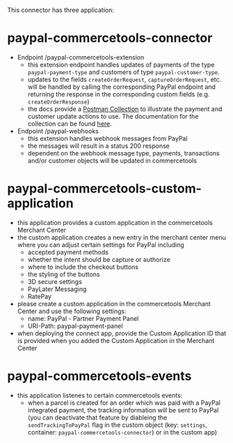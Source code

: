 This connector has three application:

# paypal-commercetools-connector

- Endpoint /paypal-commercetools-extension
  - this extension endpoint handles updates of payments of the type `paypal-payment-type` and customers of type `paypal-customer-type`.
  - updates to the fields `createOrderRequest`, `captureOrderRequest`, etc. will be handled by calling the corresponding PayPal endpoint and returning the response in the corresponding custom fields (e.g. `createOrderResponse`)
  - the docs provide a [Postman Collection](paypal.postman_collection.json) to illustrate the payment and customer update actions to use. The documentation for the collection can be found [here](PayPal.md).
- Endpoint /paypal-webhooks
  - this extension handles webhook messages from PayPal
  - the messages will result in a status 200 response
  - dependent on the webhook message type, payments, transactions and/or customer objects will be updated in commercetools

# paypal-commercetools-custom-application

- this application provides a custom application in the commercetools Merchant Center
- the custom application creates a new entry in the merchant center menu where you can adjust certain settings for PayPal including
  - accepted payment methods
  - whether the intent should be capture or authorize
  - where to include the checkout buttons
  - the styling of the buttons
  - 3D secure settings
  - PayLater Messaging
  - RatePay
- please create a custom application in the commercetools Merchant Center and use the following settings:
  - name: PayPal - Partner Payment Panel
  - URI-Path: paypal-payment-panel
- when deploying the connect app, provide the Custom Application ID that is provided when you added the Custom Application in the Merchant Center

# paypal-commercetools-events

- this application listenes to certain commercetools events:
  - when a parcel is created for an order which was paid with a PayPal integrated payment, the tracking information will be sent to PayPal (you can deactivate that feature by diableing the `sendTrackingToPayPal` flag in the custom object (key: `settings`, container: `paypal-commercetools-connector`) or in the custom app)
